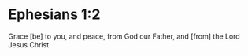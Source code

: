 # Ephesians 1:2

Grace [be] to you, and peace, from God our Father, and [from] the Lord Jesus Christ.